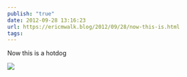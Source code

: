 ```yaml
---
publish: "true"
date: 2012-09-28 13:16:23
url: https://ericmwalk.blog/2012/09/28/now-this-is.html
tags: 
---
```


Now this is a hotdog

![](https://ericmwalk.blog/uploads/2022/f2b0eca42c.jpg)